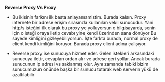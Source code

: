 **Reverse Proxy Vs Proxy**

- Bu ikisinin farkını ilk basta anlayamamistim. Burada kalsın.
Proxy internete bir adrese erişim sırasında kullanılan vekil sunucudur. 
Yani http/s isteğini ilk olarak bu proxy ye yolluyorsun o bilgisayarda,
senin için o isteği oraya iletip cevabı yine kendi üzerinden sana dönüyor
Bu sayede kimliğini gizleyebiliyorsun. İşte farkta burada, normal proxy de client
kendi kimliğini koruyor. Burada proxy client adına çalışıyor.

- Reverse proxy ise sunucuya hizmet eder. Gelen istekleri arkasındaki sunucuya iletir, 
cevapları ordan alır ve adrese geri yollar. Ancak burada sunucunun ip adresi vs saklanmış
olur. Aynı zamanda tabiki bizim sunucumuzun önünde başka bir sunucu tutarak web serverın yükü
de azaltılabilir